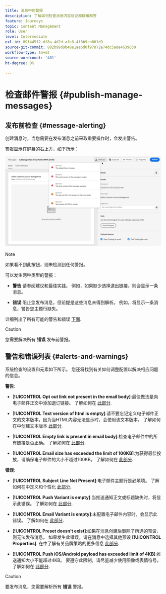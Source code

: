 ```yaml
---
title: 消息中的警报
description: 了解如何检查消息内容验证和疑难解答
feature: Journeys
topic: Content Management
role: User
level: Intermediate
exl-id: 89f445f2-df8a-4d2d-afe8-4f8b9cb001d9
source-git-commit: 882b99d9b49e1ae6d0f97872a74dc5a8a4639050
workflow-type: tm+mt
source-wordcount: '401'
ht-degree: 0%

---
```


# 检查邮件警报 {#publish-manage-messages}

## 发布前检查 {#message-alerting}

创建消息时，当您需要在发布消息之前采取重要操作时，会发出警告。

警报显示在屏幕的右上方，如下所示：

![](assets/message-alerts.png)

>[!NOTE]
>
>如果看不到此按钮，则未检测到任何警报。

可以发生两种类型的警报：

* **警告** 请参阅建议和最佳实践。 例如，如果缺少选择退出链接，则会显示一条消息。

* **错误** 阻止您发布消息，但前提是这些消息未得到解析。 例如，将显示一条消息，警告您主题行缺失。

详细列出了所有可能的警告和错误 [下面](#alerts-and-warnings).

>[!CAUTION]
>
> 您需要解决所有 **错误** 发布前警报。

## 警告和错误列表 {#alerts-and-warnings}

系统检查的设置和元素如下所示。 您还将找到有关如何调整配置以解决相应问题的信息。

**警告**:

* **[!UICONTROL Opt out link not present in the email body]**:最佳做法是向电子邮件正文中添加退订链接。 了解如何在 [此部分](consent.md).

* **[!UICONTROL Text version of html is empty]**:请不要忘记定义电子邮件正文的文本版本，因为当HTML内容无法显示时，会使用该文本版本。 了解如何在中创建文本版本 [此部分](create-email-content.md#generate-text-version).

* **[!UICONTROL Empty link is present in email body]**:检查电子邮件中的所有链接是否正确。 了解如何在 [此部分](create-email-content.md).

* **[!UICONTROL Email size has exceeded the limit of 100KB]**:为获得最佳投放，请确保电子邮件的大小不超过100KB。 了解如何在 [此部分](create-email-content.md).

**错误**:

* **[!UICONTROL Subject Line Not Present]**:电子邮件主题行是必填项。 了解如何在中定义和个性化 [此部分](create-email.md).

   <!--HTML is empty when Amp HTML is present-->

* **[!UICONTROL Push Variant is empty]**:当推送通知正文或标题缺失时，将显示此错误。 了解如何在 [此部分](create-push.md).

* **[!UICONTROL Email Variant is empty]**:未配置电子邮件内容时，会显示此错误。 了解如何在 [此部分](design-emails.md).

* **[!UICONTROL Preset doesn’t exist]**:如果在消息创建后删除了所选的预设，则无法发布消息。 如果发生此错误，请在消息中选择其他预设 **[!UICONTROL Properties]**. 在中了解有关品牌策略的更多信息 [此部分](../configuration/about-subdomain-delegation.md).

* **[!UICONTROL Push iOS/Android payload has exceeded limit of 4KB]**:推送通知大小不能超过4KB。 要遵守此限制，请尽量减少使用图像或表情符号。 了解如何在 [此部分](create-push.md).

>[!CAUTION]
>
> 要发布消息，您需要解析所有 **错误** 警报。

<!--Other issues can stop publication such as:
* The push notification title is empty-->
